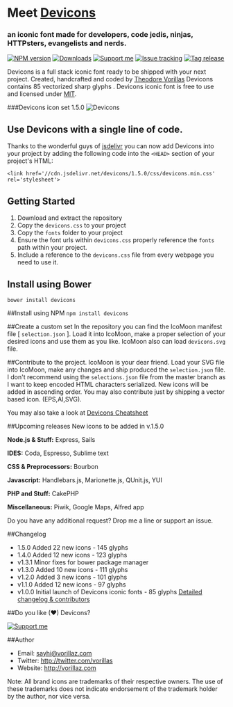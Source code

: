 # Meet  [Devicons](http://vorillaz.github.io/devicons/)
### an iconic font made for developers, code jedis, ninjas, HTTPsters, evangelists and nerds.

[![NPM version][npm-image]][npm-url] 
[![Downloads][downloads-image]][npm-url] 
[![Support me][gittip-image]][gittip-url] 
[![Issue tracking][issues-image]][issues-url]
[![Tag release][tag-release]][tags-url]

Devicons is a full stack iconic font ready to be shipped with your next project. Created, handcrafted and coded by [Theodore Vorillas](http://twitter.com/vorillas) Devicons contains 85 vectorized sharp glyphs .
Devicons iconic font is free to use and licensed under [MIT](http://opensource.org/licenses/MIT).  


###Devicons icon set  1.5.0
![Devicons](http://i.imgur.com/VcgLGHN.png?1?6481)

## Use Devicons with a single line of code.
Thanks to the wonderful guys of  [jsdelivr](http://www.jsdelivr.com/) you can now add Devicons into your project by adding the following code into the `<HEAD>` section of your project's HTML:

`<link href='//cdn.jsdelivr.net/devicons/1.5.0/css/devicons.min.css' rel='stylesheet'>`


## Getting Started

 1. Download and extract the repository
 2. Copy the `devicons.css` to your project
 3. Copy the `fonts` folder to your project
 4. Ensure the font urls within `devicons.css` properly reference the `fonts` path within your project.
 5. Include a reference to the `devicons.css` file from every webpage you need to use it.

## Install using Bower

`bower install devicons`

##Install using NPM
`npm install devicons`

##Create a custom set
In the repository you can find the IcoMoon manifest file [ `selection.json` ]. Load it into IcoMoon, make a proper selection of your desired icons and use them as you like. IcoMoon also can load `devicons.svg` file.

##Contribute to the project.
IcoMoon is your dear friend. Load your SVG file into IcoMoon, make any changes and ship produced the `selection.json` file. I don't recommend using the `selections.json` file from the master branch as I want to keep encoded HTML characters serialized. New icons will be added in ascending order. You may also contribute just by shipping a vector based icon. (EPS,AI,SVG).


You may also take a look at [Devicons Cheatsheet](http://vorillaz.github.io/devicons/#cheat)

##Upcoming releases
New icons to be added in v.1.5.0

**Node.js & Stuff:** Express, Sails

**IDES:** Coda, Espresso, Sublime text

**CSS & Preprocessors:** Bourbon

**Javascript:**  Handlebars.js, Marionette.js, QUnit.js,  YUI

**PHP and Stuff:** CakePHP

**Miscellaneous:** Piwik, Google Maps, Alfred app


Do you have any additional request? Drop me a line or support an issue.



##Changelog
- 1.5.0 Added 22 new icons - 145 glyphs 
- 1.4.0 Added 12 new icons - 123 glyphs 
- v1.3.1 Minor fixes for bower package manager
- v1.3.0 Added 10 new icons - 111 glyphs 
- v1.2.0 Added 3 new icons - 101 glyphs 
- v1.1.0 Added 12 new icons - 97 glyphs 
- v1.0.0 Initial launch of Devicons iconic fonts - 85 glyphs 
[Detailed changelog & contributors](/CHANGELOG.md)


##Do you like (♥) Devicons? 

[![Support me][gittip-image]][gittip-url] 


##Author
- Email: sayhi@vorillaz.com
- Twitter: http://twitter.com/vorillas
- Website: http://vorillaz.com

Note: All brand icons are trademarks of their respective owners. The use of these trademarks does not indicate endorsement of the trademark holder by the author, nor vice versa.




[gittip-url]: https://www.gittip.com/vorillaz/
[gittip-image]: http://img.shields.io/gittip/vorillaz.svg

[downloads-image]: http://img.shields.io/npm/dm/devicons.svg
[npm-url]: https://npmjs.org/package/devicons
[npm-image]: http://img.shields.io/npm/v/devicons.svg


[issues-url]: https://github.com/vorillaz/devicons/issues
[issues-image]: http://img.shields.io/github/issues/vorillaz/devicons.svg

[tag-release]: http://img.shields.io/github/tag/vorillaz/devicons.svg
[tags-url]: https://github.com/vorillaz/devicons/releases
